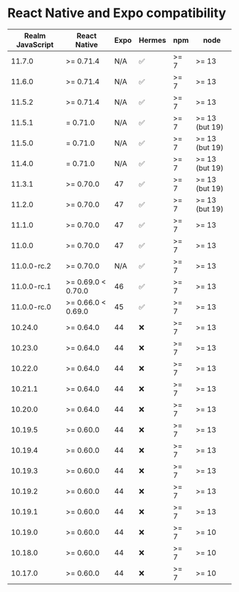 # React Native and Expo compatibility


| Realm JavaScript       | React Native       | Expo     | Hermes | npm    | node   |
|------------------------|--------------------|----------|--------|--------|--------|
| 11.7.0                 | >= 0.71.4          | N/A      | ✅     | >= 7   | >= 13  |
| 11.6.0                 | >= 0.71.4          | N/A      | ✅     | >= 7   | >= 13  |
| 11.5.2                 | >= 0.71.4          | N/A      | ✅     | >= 7   | >= 13  |
| 11.5.1                 | = 0.71.0           | N/A      | ✅     | >= 7   | >= 13 (but 19) |
| 11.5.0                 | = 0.71.0           | N/A      | ✅     | >= 7   | >= 13 (but 19) |
| 11.4.0                 | = 0.71.0           | N/A      | ✅     | >= 7   | >= 13 (but 19) |
| 11.3.1                 | >= 0.70.0          | 47       | ✅     | >= 7   | >= 13 (but 19) |
| 11.2.0                 | >= 0.70.0          | 47       | ✅     | >= 7   | >= 13 (but 19) |
| 11.1.0                 | >= 0.70.0          | 47       | ✅     | >= 7   | >= 13  |
| 11.0.0                 | >= 0.70.0          | 47       | ✅     | >= 7   | >= 13  |
| 11.0.0-rc.2            | >= 0.70.0          | N/A      | ✅     | >= 7   | >= 13  |
| 11.0.0-rc.1            | >= 0.69.0 < 0.70.0 | 46       | ✅     | >= 7   | >= 13  |
| 11.0.0-rc.0            | >= 0.66.0 < 0.69.0 | 45       | ✅     | >= 7   | >= 13  |
| 10.24.0                | >= 0.64.0          | 44       | ❌     | >= 7   | >= 13  |
| 10.23.0                | >= 0.64.0          | 44       | ❌     | >= 7   | >= 13  |
| 10.22.0                | >= 0.64.0          | 44       | ❌     | >= 7   | >= 13  |
| 10.21.1                | >= 0.64.0          | 44       | ❌     | >= 7   | >= 13  |
| 10.20.0                | >= 0.64.0          | 44       | ❌     | >= 7   | >= 13  |
| 10.19.5                | >= 0.60.0          | 44       | ❌     | >= 7   | >= 13  |
| 10.19.4                | >= 0.60.0          | 44       | ❌     | >= 7   | >= 13  |
| 10.19.3                | >= 0.60.0          | 44       | ❌     | >= 7   | >= 13  |
| 10.19.2                | >= 0.60.0          | 44       | ❌     | >= 7   | >= 13  |
| 10.19.1                | >= 0.60.0          | 44       | ❌     | >= 7   | >= 13  |
| 10.19.0                | >= 0.60.0          | 44       | ❌     | >= 7   | >= 10  |
| 10.18.0                | >= 0.60.0          | 44       | ❌     | >= 7   | >= 10  |
| 10.17.0                | >= 0.60.0          | 44       | ❌     | >= 7   | >= 10  |
